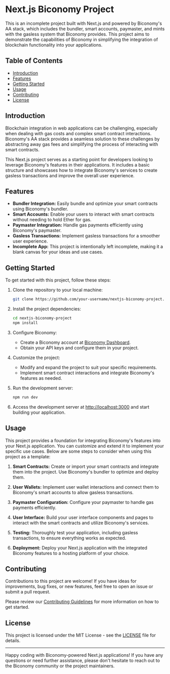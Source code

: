 # Next.js Biconomy Project

This is an incomplete project built with Next.js and powered by Biconomy's AA stack, which includes the bundler, smart accounts, paymaster, and mints with the gasless system that Biconomy provides. This project aims to demonstrate the capabilities of Biconomy in simplifying the integration of blockchain functionality into your applications.

## Table of Contents

- [Introduction](#introduction)
- [Features](#features)
- [Getting Started](#getting-started)
- [Usage](#usage)
- [Contributing](#contributing)
- [License](#license)

## Introduction

Blockchain integration in web applications can be challenging, especially when dealing with gas costs and complex smart contract interactions. Biconomy's AA stack provides a seamless solution to these challenges by abstracting away gas fees and simplifying the process of interacting with smart contracts.

This Next.js project serves as a starting point for developers looking to leverage Biconomy's features in their applications. It includes a basic structure and showcases how to integrate Biconomy's services to create gasless transactions and improve the overall user experience.

## Features

- **Bundler Integration:** Easily bundle and optimize your smart contracts using Biconomy's bundler.
- **Smart Accounts:** Enable your users to interact with smart contracts without needing to hold Ether for gas.
- **Paymaster Integration:** Handle gas payments efficiently using Biconomy's paymaster.
- **Gasless Transactions:** Implement gasless transactions for a smoother user experience.
- **Incomplete App:** This project is intentionally left incomplete, making it a blank canvas for your ideas and use cases.

## Getting Started

To get started with this project, follow these steps:

1. Clone the repository to your local machine:

   ```bash
   git clone https://github.com/your-username/nextjs-biconomy-project.git
   ```

2. Install the project dependencies:

   ```bash
   cd nextjs-biconomy-project
   npm install
   ```

3. Configure Biconomy:

   - Create a Biconomy account at [Biconomy Dashboard](https://dashboard.biconomy.io/).
   - Obtain your API keys and configure them in your project.

4. Customize the project:

   - Modify and expand the project to suit your specific requirements.
   - Implement smart contract interactions and integrate Biconomy's features as needed.

5. Run the development server:

   ```bash
   npm run dev
   ```

6. Access the development server at [http://localhost:3000](http://localhost:3000) and start building your application.

## Usage

This project provides a foundation for integrating Biconomy's features into your Next.js application. You can customize and extend it to implement your specific use cases. Below are some steps to consider when using this project as a template:

1. **Smart Contracts:** Create or import your smart contracts and integrate them into the project. Use Biconomy's bundler to optimize and deploy them.

2. **User Wallets:** Implement user wallet interactions and connect them to Biconomy's smart accounts to allow gasless transactions.

3. **Paymaster Configuration:** Configure your paymaster to handle gas payments efficiently.

4. **User Interface:** Build your user interface components and pages to interact with the smart contracts and utilize Biconomy's services.

5. **Testing:** Thoroughly test your application, including gasless transactions, to ensure everything works as expected.

6. **Deployment:** Deploy your Next.js application with the integrated Biconomy features to a hosting platform of your choice.

## Contributing

Contributions to this project are welcome! If you have ideas for improvements, bug fixes, or new features, feel free to open an issue or submit a pull request.

Please review our [Contributing Guidelines](CONTRIBUTING.md) for more information on how to get started.

## License

This project is licensed under the MIT License - see the [LICENSE](LICENSE) file for details.

---

Happy coding with Biconomy-powered Next.js applications! If you have any questions or need further assistance, please don't hesitate to reach out to the Biconomy community or the project maintainers.